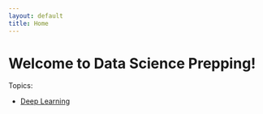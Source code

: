 ```yaml
---
layout: default
title: Home
---
```


# Welcome to Data Science Prepping!

Topics:

- [Deep Learning](deep_learning_structures.html)

